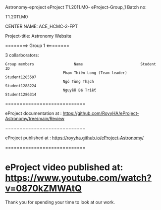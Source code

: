 Astronomy-eproject eProject T1.2011.M0- eProject-Group_1 Batch no:

T1.2011.M0

CENTER NAME: ACE_HCMC-2-FPT

Project-title: Astronomy Website

========> Group 1 <========

3 collarborators:

    Group members                  Name	                         Student ID
                              Phạm Thiên Long (Team leader)    Student1285597
                              Ngô Tùng Thạch                   Student1288224 
                              Nguyễn Bá Triết                  Student1286314
============================

eProject documentation at : https://github.com/RoyyHA/eProject-Astronomy/tree/main/Review

============================

eProject published at : https://royyha.github.io/eProject-Astronomy/

============================

eProject video published at: https://www.youtube.com/watch?v=0870kZMWAtQ
============================

Thank you for spending your time to look at our work.
